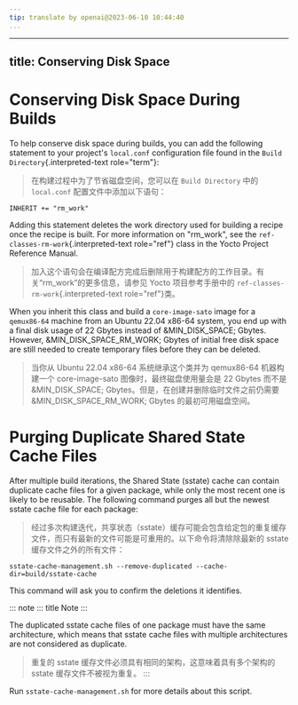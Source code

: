 ```yaml
---
tip: translate by openai@2023-06-10 10:44:40
...
```

---
title: Conserving Disk Space
----------------------------

# Conserving Disk Space During Builds

To help conserve disk space during builds, you can add the following statement to your project\'s `local.conf` configuration file found in the `Build Directory`{.interpreted-text role="term"}:

> 在构建过程中为了节省磁盘空间，您可以在 `Build Directory` 中的 `local.conf` 配置文件中添加以下语句：

```
INHERIT += "rm_work"
```

Adding this statement deletes the work directory used for building a recipe once the recipe is built. For more information on \"rm_work\", see the `ref-classes-rm-work`{.interpreted-text role="ref"} class in the Yocto Project Reference Manual.

> 加入这个语句会在编译配方完成后删除用于构建配方的工作目录。有关“rm_work”的更多信息，请参见 Yocto 项目参考手册中的 `ref-classes-rm-work`{.interpreted-text role="ref"}类。

When you inherit this class and build a `core-image-sato` image for a `qemux86-64` machine from an Ubuntu 22.04 x86-64 system, you end up with a final disk usage of 22 Gbytes instead of &MIN_DISK_SPACE; Gbytes. However, &MIN_DISK_SPACE_RM_WORK; Gbytes of initial free disk space are still needed to create temporary files before they can be deleted.

> 当你从 Ubuntu 22.04 x86-64 系统继承这个类并为 qemux86-64 机器构建一个 core-image-sato 图像时，最终磁盘使用量会是 22 Gbytes 而不是&MIN_DISK_SPACE; Gbytes。但是，在创建并删除临时文件之前仍需要&MIN_DISK_SPACE_RM_WORK; Gbytes 的最初可用磁盘空间。

# Purging Duplicate Shared State Cache Files

After multiple build iterations, the Shared State (sstate) cache can contain duplicate cache files for a given package, while only the most recent one is likely to be reusable. The following command purges all but the newest sstate cache file for each package:

> 经过多次构建迭代，共享状态（sstate）缓存可能会包含给定包的重复缓存文件，而只有最新的文件可能是可重用的。以下命令将清除除最新的 sstate 缓存文件之外的所有文件：

```
sstate-cache-management.sh --remove-duplicated --cache-dir=build/sstate-cache
```

This command will ask you to confirm the deletions it identifies.

::: note
::: title
Note
:::

The duplicated sstate cache files of one package must have the same architecture, which means that sstate cache files with multiple architectures are not considered as duplicate.

> 重复的 sstate 缓存文件必须具有相同的架构，这意味着具有多个架构的 sstate 缓存文件不被视为重复。
> :::

Run `sstate-cache-management.sh` for more details about this script.
